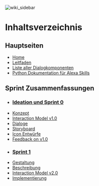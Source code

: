 
![wiki_sidebar](https://user-images.githubusercontent.com/85286401/142630392-beaf9dcd-207c-492d-aaf1-0fbeac135153.png)

# Inhaltsverzeichnis

## Hauptseiten
* [Home](https://github.com/ID-Start-Winter21/start-team-10/wiki)
* [Leitfaden](https://github.com/ID-Start-Winter21/start-team-10/wiki/Team-Leitfaden)
* [Liste aller Dialogkomponenten](https://github.com/ID-Start-Winter21/start-team-10/wiki/Liste-aller-Dialogkomponenten)
* [Python Dokumentation für Alexa Skills](https://github.com/ID-Start-Winter21/start-team-10/wiki/Python-Dokumentation-f%C3%BCr-Alexa-Skills)
## Sprint Zusammenfassungen
* ### [Ideation und Sprint 0](https://github.com/ID-Start-Winter21/start-team-10/wiki/Ideation-und-Sprint-0)
* [Konzept](https://github.com/ID-Start-Winter21/start-team-10/wiki/Ideation-und-Sprint-0#konzept)
* [Interaction Model v1.0](https://github.com/ID-Start-Winter21/start-team-10/wiki/Ideation-und-Sprint-0#interaction-model-v10)
* [Dialoge](https://github.com/ID-Start-Winter21/start-team-10/wiki/Ideation-und-Sprint-0#dialoge)
* [Storyboard](https://github.com/ID-Start-Winter21/start-team-10/wiki/Ideation-und-Sprint-0#storyboard-v10)
* [Icon Entwürfe](https://github.com/ID-Start-Winter21/start-team-10/wiki/Ideation-und-Sprint-0#icon-entw%C3%BCrfe)
* [Feedback on v1.0](https://github.com/ID-Start-Winter21/start-team-10/wiki/Ideation-und-Sprint-0#feedback-on-v10)
* ### [Sprint 1](https://github.com/ID-Start-Winter21/start-team-10/wiki/Sprint-1)
* [Gestaltung](https://github.com/ID-Start-Winter21/start-team-10/wiki/Sprint-1#gestaltung)
* [Beschreibung](https://github.com/ID-Start-Winter21/start-team-10/wiki/Sprint-1#beschreibung)
* [Interaction Model v2.0](https://github.com/ID-Start-Winter21/start-team-10/wiki/Sprint-1#interaction-model-v20)
* [Implementierung](https://github.com/ID-Start-Winter21/start-team-10/wiki/Sprint-1#implementierung)

<br>



